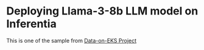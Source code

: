 # Deploying Llama-3-8b LLM model on Inferentia
This is one of the sample from [Data-on-EKS Project](https://awslabs.github.io/data-on-eks/docs/gen-ai/inference/Neuron/vllm-ray-inf2)
